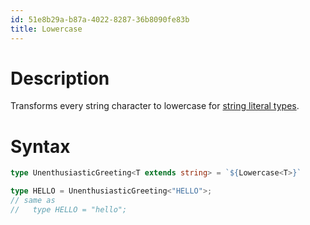 ```yaml
---
id: 51e8b29a-b87a-4022-8287-36b8090fe83b
title: Lowercase
---
```


# Description

Transforms every string character to lowercase for [string literal
types](20201123101810-typescript_template_literal_string_type).

# Syntax

``` typescript
type UnenthusiasticGreeting<T extends string> = `${Lowercase<T>}`

type HELLO = UnenthusiasticGreeting<"HELLO">;
// same as
//   type HELLO = "hello";
```
